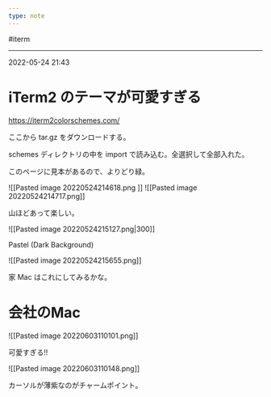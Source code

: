 ```yaml
---
type: note
---
```


#iterm 

---
2022-05-24  21:43

# iTerm2 のテーマが可愛すぎる

https://iterm2colorschemes.com/

ここから tar.gz をダウンロードする。

schemes ディレクトリの中を import で読み込む。全選択して全部入れた。

このページに見本があるので、よりどり緑。

![[Pasted image 20220524214618.png ]]
![[Pasted image 20220524214717.png]]

山ほどあって楽しい。

![[Pasted image 20220524215127.png|300]]

Pastel (Dark Background)


![[Pasted image 20220524215655.png]]

家 Mac はこれにしてみるかな。



# 会社のMac 

![[Pasted image 20220603110101.png]]

可愛すぎる!!

![[Pasted image 20220603110148.png]]

カーソルが薄紫なのがチャームポイント。

